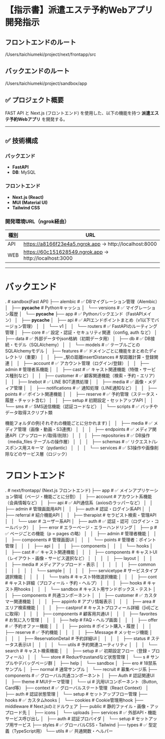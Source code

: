 # 【指示書】派遣エステ予約Webアプリ開発指示

## フロントエンドのルート
/Users/taichiumeki/project/next/frontapp/src
## バックエンドのルート
/Users/taichiumeki/project/sandbox/app

## ✅ プロジェクト概要
FAST API と Next.js (フロントエンド) を使用した、以下の機能を持つ **派遣エステ予約Webアプリ** を開発する。

---

## ✅ 技術構成
### バックエンド
- **FastAPI**
- **DB**: MySQL 

### フロントエンド
- **Next.js (React)**
- **MUI (Material UI)**
- **Tailwind CSS**

### 開発環境URL（ngrok経由）
| 種別 | URL |
|------|-----|
| API | https://a8166f23e4a5.ngrok.app → http://localhost:8000 |
| WEB | https://60c151628549.ngrok.app → http://localhost:3000 |

---
# バックエンド
.  # sandbox(Fast API)
├── alembic               # ✅ DBマイグレーション管理（Alembic）
│   ├── __pycache__       # Pythonキャッシュ
│   └── versions          # ✅ マイグレーション履歴
│       └── __pycache__
├── app                   # ✅ Pythonバックエンド（FastAPIメイン）
│   ├── __pycache__
│   ├── api               # ✅ APIエンドポイントまとめ（v1以下でバージョン管理）
│   │   └── v1
│   │       └── routers   # ✅ FastAPIのルーティング管理
│   ├── core              # ✅ 設定・認証・セキュリティ関連（config, auth など）
│   ├── data              # ✅ 外部データやjson格納（初期データ用）
│   ├── db                # ✅ DB接続・モデル（SQLAlchemy）
│   │   └── models        # ✅ テーブルごとのSQLAlchemyモデル
│   ├── features          # ✅ ドメインごとに機能をまとめたディレクトリ（重要）
│   │   ├── _駅の距離insertDistances   # 駅距離計算・登録関連
│   │   ├── account       # ✅ アカウント管理（ログイン/登録）
│   │   ├── admin         # 管理者系機能
│   │   ├── cast          # ✅ キャスト関連機能（特徴・サービス種別など）
│   │   ├── customer      # ✅ 顧客関連機能（検索・予約・エリア）
│   │   ├── linebot       # ✅ LINE BOT連携処理
│   │   ├── media         # ✅ 画像・メディア管理
│   │   ├── notifications # ✅ 通知処理（LINE通知など）
│   │   ├── points        # ✅ ポイント関連機能
│   │   ├── reserve       # ✅ 予約管理（ステータス・履歴・チャット含む）
│   │   ├── setup         # 初期設定・セットアップAPI
│   │   └── sms           # ✅ SMS送信機能（認証コードなど）
│   └── scripts           # ✅ バッチやデータ取得スクリプト類


機能フォルダの例(それぞれの機能ごとに分かれます)
│   │   ├── media                         # ✅ メディア管理（画像・動画・S3連携）
│   │   │   ├── endpoints                # ✅ メディア関連API（アップロード/取得/削除）
│   │   │   ├── repositories             # ✅ DB操作（media_files テーブルの操作層）
│   │   │   ├── schemas                  # ✅ リクエスト/レスポンス用スキーマ（pydantic）
│   │   │   └── services                 # ✅ S3操作や画像削除などのサービス層（ロジック）

# フロントエンド

.  # next/frontapp/ (Next.js フロントエンド)
├── app                     # ✅ メインアプリケーション領域（ページ・機能ごとに分割）
│   ├── account             # アカウント系機能（会員情報など）
│   ├── api                 # ✅ API通信系（axiosのラッパーなど）
│   │   ├── admin           # 管理画面用API
│   │   ├── auth            # 認証・ログイン系API
│   │   ├── referral        # 紹介機能API
│   │   ├── therapist       # セラピスト検索・管理API
│   │   └── user            # ユーザー系API
│   ├── auth                # ✅ 認証・認可（ログイン・コールバック）
│   ├── error               # エラーページ・エラーハンドリング
│   ├── p                   # ✅ ページごとの機能（p = pages の略）
│   │   ├── admin           # 管理者機能
│   │   │   ├── components  # 管理画面UI
│   │   │   └── points      # 管理者：ポイント管理
│   │   │       ├── api
│   │   │       ├── components
│   │   │       └── hooks
│   │   ├── cast            # ✅ キャスト関連機能
│   │   │   ├── components  # キャストUI（レイアウト・画像・サービス選択など）
│   │   │   │   ├── layout
│   │   │   │   ├── media   # メディアアップロード・表示
│   │   │   │   │   ├── common
│   │   │   │   │   └── sample
│   │   │   │   ├── servicetype  # サービスタイプ選択機能
│   │   │   │   └── traits       # キャスト特徴選択機能
│   │   │   ├── cont             # キャスト詳細（プロフィール・予約・ヘルプ）
│   │   │   ├── hooks            # キャスト用hooks
│   │   │   └── sandbox          # キャスト用サンドボックス・テスト
│   │   ├── components           # 共通コンポーネント
│   │   ├── customer             # ✅ カスタマー関連機能
│   │   │   ├── appinfo          # アプリ情報表示
│   │   │   ├── area             # エリア検索機能
│   │   │   ├── castprof         # キャストプロフィール詳細（[id]ごとに取得）
│   │   │   ├── components       # 顧客用共通UI
│   │   │   ├── favorites        # お気に入り管理
│   │   │   ├── help             # FAQ・ヘルプ画面
│   │   │   ├── offer            # ✅ 予約オファー機能
│   │   │   ├── points           # ポイント購入・履歴
│   │   │   ├── reserve          # ✅ 予約機能
│   │   │   │   ├── Message      # メッセージ機能
│   │   │   │   ├── ReservationDetail  # 予約詳細UI
│   │   │   │   ├── status       # ステータス表示UI
│   │   │   │   └── utils        # 予約関連ユーティリティ
│   │   │   └── search           # キャスト検索機能
│   │   ├── setup                # ✅ 初期設定フロー（登録・プロフィール）
│   │   └── store                # Reduxやzustandなど状態管理
│   └── s                       # サンプルやデバッグページ群
│       ├── help
│       └── sandbox
│           ├── ero             # 18禁系サンプル
│           ├── normal          # 通常サンプル
│           └── recruit         # 募集ページ系
├── components                 # ✅ グローバル共通コンポーネント
│   ├── Auth                   # 認証関連UI
│   ├── theme                  # MUIテーマ管理
│   └── ui                     # 汎用UIコンポーネント（Button, Card等）
├── context                    # ✅ グローバルステート管理（React Context）
│   ├── auth                   # 認証状態管理
│   └── setup                  # セットアップフロー管理
├── hooks                      # ✅ カスタムhooks
│   └── cookies                # Cookie管理用hook
├── middleware                 # Next.jsのミドルウェア
├── public                     # 静的ファイル・画像・アップロード先
│   ├── icons
│   └── uploads
├── services                   # ✅ 外部API・機能サービス呼び出し
│   ├── auth                   # 認証プロバイダ
│   └── setup                  # セットアップ用サービス
├── styles                     # ✅ グローバルCSS・Tailwind
├── types                      # ✅ 型定義（TypeScript用）
└── utils                      # ✅ 共通関数・ヘルパー

